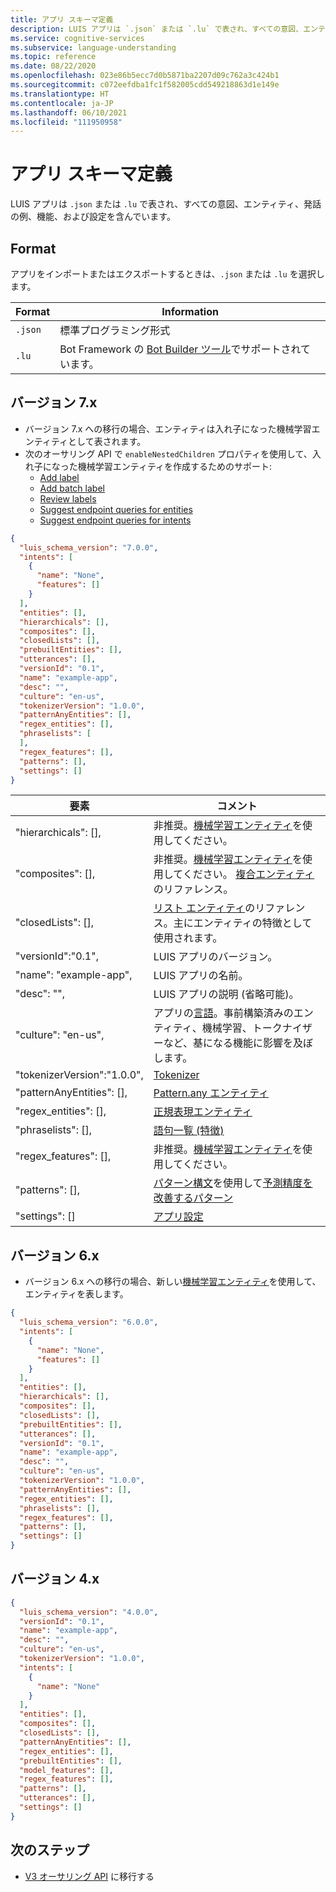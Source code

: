 ```yaml
---
title: アプリ スキーマ定義
description: LUIS アプリは `.json` または `.lu` で表され、すべての意図、エンティティ、発話の例、機能、および設定を含んでいます。
ms.service: cognitive-services
ms.subservice: language-understanding
ms.topic: reference
ms.date: 08/22/2020
ms.openlocfilehash: 023e86b5ecc7d0b5871ba2207d09c762a3c424b1
ms.sourcegitcommit: c072eefdba1fc1f582005cdd549218863d1e149e
ms.translationtype: HT
ms.contentlocale: ja-JP
ms.lasthandoff: 06/10/2021
ms.locfileid: "111950958"
---
```

# <a name="app-schema-definition"></a>アプリ スキーマ定義

LUIS アプリは `.json` または `.lu` で表され、すべての意図、エンティティ、発話の例、機能、および設定を含んでいます。

## <a name="format"></a>Format

アプリをインポートまたはエクスポートするときは、`.json` または `.lu` を選択します。

|Format|Information|
|--|--|
|`.json`| 標準プログラミング形式|
|`.lu`|Bot Framework の [Bot Builder ツール](https://github.com/microsoft/botbuilder-tools/blob/master/packages/Ludown/docs/lu-file-format.md)でサポートされています。|

## <a name="version-7x"></a>バージョン 7.x

* バージョン 7.x への移行の場合、エンティティは入れ子になった機械学習エンティティとして表されます。
* 次のオーサリング API で `enableNestedChildren` プロパティを使用して、入れ子になった機械学習エンティティを作成するためのサポート:
    * [Add label](https://westus.dev.cognitive.microsoft.com/docs/services/luis-programmatic-apis-v3-0-preview/operations/5890b47c39e2bb052c5b9c08)
    * [Add batch label](https://westus.dev.cognitive.microsoft.com/docs/services/luis-programmatic-apis-v3-0-preview/operations/5890b47c39e2bb052c5b9c09)
    * [Review labels](https://westus.dev.cognitive.microsoft.com/docs/services/luis-programmatic-apis-v3-0-preview/operations/5890b47c39e2bb052c5b9c0a)
    * [Suggest endpoint queries for entities](https://westus.dev.cognitive.microsoft.com/docs/services/luis-programmatic-apis-v3-0-preview/operations/5890b47c39e2bb052c5b9c2e)
    * [Suggest endpoint queries for intents](https://westus.dev.cognitive.microsoft.com/docs/services/luis-programmatic-apis-v3-0-preview/operations/5890b47c39e2bb052c5b9c2d)

```json
{
  "luis_schema_version": "7.0.0",
  "intents": [
    {
      "name": "None",
      "features": []
    }
  ],
  "entities": [],
  "hierarchicals": [],
  "composites": [],
  "closedLists": [],
  "prebuiltEntities": [],
  "utterances": [],
  "versionId": "0.1",
  "name": "example-app",
  "desc": "",
  "culture": "en-us",
  "tokenizerVersion": "1.0.0",
  "patternAnyEntities": [],
  "regex_entities": [],
  "phraselists": [
  ],
  "regex_features": [],
  "patterns": [],
  "settings": []
}
```

| 要素                  | コメント                              |
|--------------------------|--------------------------------------|
| "hierarchicals": [],     | 非推奨。[機械学習エンティティ](luis-concept-entity-types.md)を使用してください。   |
| "composites": [],        | 非推奨。[機械学習エンティティ](luis-concept-entity-types.md)を使用してください。 [複合エンティティ](./reference-entity-machine-learned-entity.md)のリファレンス。 |
| "closedLists": [],       | [リスト エンティティ](reference-entity-list.md)のリファレンス。主にエンティティの特徴として使用されます。    |
| "versionId":"0.1",      | LUIS アプリのバージョン。|
| "name": "example-app",   | LUIS アプリの名前。 |
| "desc": "",              | LUIS アプリの説明 (省略可能)。  |
| "culture": "en-us",      | アプリの[言語](luis-language-support.md)。事前構築済みのエンティティ、機械学習、トークナイザーなど、基になる機能に影響を及ぼします。  |
| "tokenizerVersion":"1.0.0", | [Tokenizer](luis-language-support.md#tokenization)  |
| "patternAnyEntities": [],   | [Pattern.any エンティティ](reference-entity-pattern-any.md)    |
| "regex_entities": [],    |  [正規表現エンティティ](reference-entity-regular-expression.md)   |
| "phraselists": [],       |  [語句一覧 (特徴)](luis-concept-feature.md#create-a-phrase-list-for-a-concept)   |
| "regex_features": [],    |  非推奨。[機械学習エンティティ](luis-concept-entity-types.md)を使用してください。 |
| "patterns": [],          |  [パターン構文](reference-pattern-syntax.md)を使用して[予測精度を改善するパターン](luis-concept-patterns.md)   |
| "settings": []           | [アプリ設定](luis-reference-application-settings.md)|

## <a name="version-6x"></a>バージョン 6.x

* バージョン 6.x への移行の場合、新しい[機械学習エンティティ](reference-entity-machine-learned-entity.md)を使用して、エンティティを表します。

```json
{
  "luis_schema_version": "6.0.0",
  "intents": [
    {
      "name": "None",
      "features": []
    }
  ],
  "entities": [],
  "hierarchicals": [],
  "composites": [],
  "closedLists": [],
  "prebuiltEntities": [],
  "utterances": [],
  "versionId": "0.1",
  "name": "example-app",
  "desc": "",
  "culture": "en-us",
  "tokenizerVersion": "1.0.0",
  "patternAnyEntities": [],
  "regex_entities": [],
  "phraselists": [],
  "regex_features": [],
  "patterns": [],
  "settings": []
}
```

## <a name="version-4x"></a>バージョン 4.x

```json
{
  "luis_schema_version": "4.0.0",
  "versionId": "0.1",
  "name": "example-app",
  "desc": "",
  "culture": "en-us",
  "tokenizerVersion": "1.0.0",
  "intents": [
    {
      "name": "None"
    }
  ],
  "entities": [],
  "composites": [],
  "closedLists": [],
  "patternAnyEntities": [],
  "regex_entities": [],
  "prebuiltEntities": [],
  "model_features": [],
  "regex_features": [],
  "patterns": [],
  "utterances": [],
  "settings": []
}
```

## <a name="next-steps"></a>次のステップ

* [V3 オーサリング API](luis-migration-authoring-entities.md) に移行する